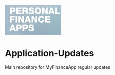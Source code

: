 ![alt text](https://github.com/CompanyProd/Application-Updates/blob/master/Updates/myapp.jpg "MyApp")  
# Application-Updates
Main repository for MyFinanceApp regular updates
